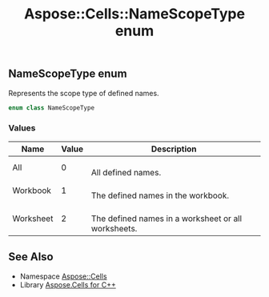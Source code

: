 ﻿---
title: Aspose::Cells::NameScopeType enum
linktitle: NameScopeType
second_title: Aspose.Cells for C++ API Reference
description: 'Aspose::Cells::NameScopeType enum. Represents the scope type of defined names in C++.'
type: docs
weight: 23800
url: /cpp/aspose.cells/namescopetype/
---
## NameScopeType enum


Represents the scope type of defined names.

```cpp
enum class NameScopeType
```

### Values

| Name | Value | Description |
| --- | --- | --- |
| All | 0 | <br>All defined names. |
| Workbook | 1 | <br>The defined names in the workbook. |
| Worksheet | 2 | <br>The defined names in a worksheet or all worksheets. |

## See Also

* Namespace [Aspose::Cells](../)
* Library [Aspose.Cells for C++](../../)
